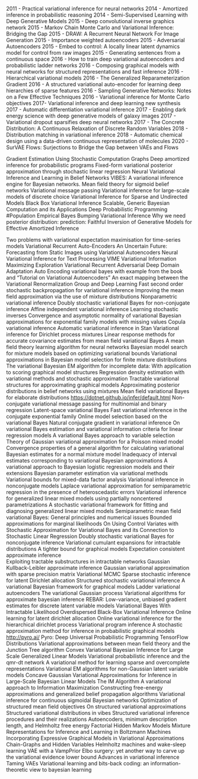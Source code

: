 2011 - Practical variational inference for neural networks
2014 - Amortized inference in probabilistic reasoning
2014 - Semi-Supervised Learning with Deep Generative Models
2015 - Deep convolutional inverse graphics network
2015 - Markov Chain Monte Carlo and Variational Inference: Bridging the Gap
2015 - DRAW: A Recurrent Neural Network For Image Generation
2015 - Importance weighted autoencoders
2015 - Adversarial Autoencoders
2015 - Embed to control: A locally linear latent dynamics model for control from raw images
2015 - Generating sentences from a continuous space
2016 - How to train deep variational autoencoders and probabilistic ladder networks 
2016 - Composing graphical models with neural networks for structured representations and fast inference
2016 - Hierarchical variational models
2016 - The Generalized Reparameterization Gradient
2016 - A structured variational auto-encoder for learning deep hierarchies of sparse features
2016 - Sampling Generative Networks: Notes on a Few Effective Techniques
2016 - Variational inference for Monte Carlo objectives
2017-  Variational inference and deep learning new synthesis
2017 - Automatic differentiation variational inference
2017 - Enabling dark energy science with deep generative models of galaxy images
2017 - Variational dropout sparsifies deep neural networks
2017 - The Concrete Distribution: A Continuous Relaxation of Discrete Random Variables
2018 - Distribution matching in variational inference
2018 - Automatic chemical design using a data-driven continuous representation of molecules
2020 - SurVAE Flows: Surjections to Bridge the Gap between VAEs and Flows

Gradient Estimation Using Stochastic Computation Graphs
Deep amortized inference for probabilistic programs
Fixed-form variational posterior approximation through stochastic linear regression
Neural Variational Inference and Learning in Belief Networks
VIBES: A variational inference engine for Bayesian networks.
Mean field theory for sigmoid belief networks
Variational message passing
Variational inference for large-scale models of discrete choice
Variational Inference for Sparse and Undirected Models
Black Box Variational Inference Scalable, Generic Bayesian Computation and its Applications
Deep Probabilistic Programming
#Population Empirical Bayes
Bumping Variational Inference
Why we need posterior distribution:
prediction:
Faithful Inversion of Generative Models for Effective Amortized Inference

Two problems with variational expectation maximisation for time-series models
Variational Recurrent Auto-Encoders
An Uncertain Future: Forecasting from Static Images using Variational Autoencoders
Neural Variational Inference for Text Processing
VIME Variational Information Maximizing Exploration
Variational Recurrent Adversarial Deep Domain Adaptation
Auto Encoding variational bayes with example from the book and “Tutorial on Variational Autoencoders”
An exact mapping between the Variational Renormalization Group and Deep Learning
Fast second order stochastic backpropagation for variational inference
Improving the mean field approximation via the use of mixture distributions
Nonparametric variational inference
Doubly stochastic variational Bayes for non-conjugate inference
Affine independent variational inference
Learning stochastic inverses
Convergence and asymptotic normality of variational Bayesian approximations for exponential family models with missing values
Copula variational inference
Automatic variational inference in Stan
Variational inference for Dirichlet process mixtures
Linear response methods for accurate covariance estimates from mean field variational Bayes
A mean field theory learning algorithm for neural networks
Bayesian model search for mixture models based on optimizing variational bounds
Variational approximations in Bayesian model selection for finite mixture distributions
The variational Bayesian EM algorithm for incomplete data: With application to scoring graphical model structures
Regression density estimation with variational methods and stochastic approximation
Tractable variational structures for approximating graphical models
Approximating posterior distributions in belief networks using mixtures
Mean field variational Bayes for elaborate distributions
https://dotnet.github.io/infer/default.html
Non-conjugate variational message passing for multinomial and binary regression
Latent-space variational Bayes
Fast variational inference in the conjugate exponential family
Online model selection based on the variational Bayes
Natural conjugate gradient in variational inference
On variational Bayes estimation and variational information criteria for linear regression models
A variational Bayes approach to variable selection
Theory of Gaussian variational approximation for a Poisson mixed model
Convergence properties of a general algorithm for calculating variational Bayesian estimates for a normal mixture model
Inadequacy of interval estimates corresponding to variational Bayesian approximations
A variational approach to Bayesian logistic regression models and their extensions
Bayesian parameter estimation via variational methods
Variational bounds for mixed-data factor analysis
Variational inference in nonconjugate models
Laplace variational approximation for semiparametric regression in the presence of heteroscedastic errors
Variational inference for generalized linear mixed models using partially noncentered parametrizations
A stochastic variational framework for fitting and diagnosing generalized linear mixed models
Semiparametric mean field variational Bayes: General principles and numerical issues
Bounded approximations for marginal likelihoods
On Using Control Variates with Stochastic Approximation for Variational Bayes and its Connection to Stochastic Linear Regression
Doubly stochastic variational Bayes for nonconjugate inference
Variational cumulant expansions for intractable distributions
A tighter bound for graphical models
Expectation consistent approximate inference    
Exploiting tractable substructures in intractable networks
Gaussian Kullback-Leibler approximate inference
Gaussian variational approximation with sparse precision matrix
Variational MCMC
Sparse stochastic inference for latent Dirichlet allocation
Structured stochastic variational inference
A variational Bayesian framework for graphical models
Ladder variational autoencoders
The variational Gaussian process
Variational algorithms for approximate bayesian inference
REBAR: Low-variance, unbiased gradient estimates for discrete latent variable models
Variational Bayes With Intractable Likelihood
Overdispersed Black-Box Variational Inference
Online learning for latent dirichlet allocation
Online variational inference for the hierarchical dirichlet process
Variational program inference
A stochastic approximation method for inference in probabilistic graphical models
http://pyro.ai/
Pyro: Deep Universal Probabilistic Programming
TensorFlow Distributions
Variational approximations between mean field theory and the Junction Tree algorithm
Convex Variational Bayesian Inference for Large Scale Generalized Linear Models
Variational probabilistic inference and the qmr-dt network
A variational method for learning sparse and overcomplete representations
Variational EM algorithms for non-Gaussian latent variable models
Concave Gaussian Variational Approximations for Inference in Large-Scale Bayesian Linear Models
The IM Algorithm A variational approach to Information Maximization
Constructing free-energy approximations and generalized belief propagation algorithms
Variational inference for continuous sigmoidal Bayesian networks
Optimization of structured mean field objectives
On structured variational approximations
Structured variational distributions in vibes
Structured variational inference procedures and their realizations
Autoencoders, minimum description length, and Helmholtz free energy
Factorial Hidden Markov Models
Mixture Representations for Inference and Learning in Boltzmann Machines
Incorporating Expressive Graphical Models in Variational Approximations Chain-Graphs and Hidden Variables
Helmholtz machines and wake-sleep learning
VAE with a VampPrior
Elbo surgery: yet another way to carve up the variational evidence lower bound
Advances in variational inference
Taming VAEs
Variational learning and bits-back coding: an information-theoretic view to bayesian learning